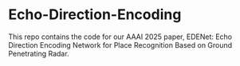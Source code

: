 # Echo-Direction-Encoding
This repo contains the code for our AAAI 2025 paper, EDENet: Echo Direction Encoding Network for Place Recognition Based on
Ground Penetrating Radar.

